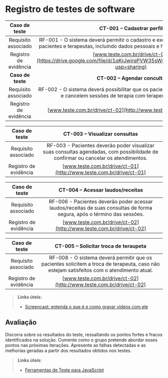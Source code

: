 # Registro de testes de software

<!-- <span style="color:red">Pré-requisitos: <a href="04-Projeto-interface.md"> Projeto de interface</a></span>, <a href="07-Plano-testes-software.md"> Plano de testes de software</a>

Relatório com as evidências dos testes de software realizados no sistema pela equipe, baseado em um plano de testes pré-definido.

Para cada caso de teste definido no <a href="07-Plano-testes-software.md"> Plano de testes de software</a>, realize o registro das evidências dos testes feitos na aplicação pela equipe, que comprovem que o critério de êxito foi alcançado (ou não!). Para isso, utilize uma ferramenta de captura de tela que mostre cada um dos casos de teste definidos. Observação: cada caso de teste deverá possuir um vídeo do tipo _screencast_ para caracterizar uma evidência do referido caso. -->

| **Caso de teste** 	| **CT-001 – Cadastrar perfil** 	|
|:---:	|:---:	|
| Requisito associado | RF-001 - O sistema deverá permitir o cadastro e exclusão de informações de pacientes e terapeutas, incluindo dados pessoais e históricos de atendimento. |
| Registro de evidência | [www.teste.com.br/drive/ct-01](https://drive.google.com/file/d/1qKrJwirqPVW35sW8Bfhvo75h6fb3lEqc/view?usp=sharing)
| **Caso de teste** 	| **CT-002 – Agendar conculta** 	|
| Requisito associado | RF-002 - O sistema deverá possibilitar que os pacientes agendem, visualizem e cancelem sessões de terapia com terapeutas disponíveis. |
| Registro de evidência | [www.teste.com.br/drive/ct-02](http://www.teste.com.br/drive/ct-02) |

| **Caso de teste** 	| **CT-003 – Visualizar consultas** 	|
|:---:	|:---:	|
| Requisito associado | RF-003 - Pacientes deverão poder visualizar suas consultas agendadas, com possibilidade de confirmar ou cancelar os atendimentos. 
| Registro de evidência | [www.teste.com.br/drive/ct-01](http://www.teste.com.br/drive/ct-01) |

| **Caso de teste** 	| **CT-004 – Acessar laudos/receitas** 	|
|:---:	|:---:	|
| Requisito associado | RF-006 - Pacientes deverão poder acessar laudos/receitas de suas consultas de forma segura, após o término das sessões. | 
| Registro de evidência | [www.teste.com.br/drive/ct-02](http://www.teste.com.br/drive/ct-02) |

| **Caso de teste** 	| **CT-005 – Solicitar troca de teraupeta** |
|:---:	|:---:	|
| Requisito associado | RF-008 - O sistema deverá permitir que os pacientes solicitem a troca de terapeuta, caso não estejam satisfeitos com o atendimento atual. |
| Registro de evidência | [www.teste.com.br/drive/ct-02](http://www.teste.com.br/drive/ct-02) |


> **Links úteis**:
> - [Screencast: entenda o que é e como gravar vídeos com ele](https://rockcontent.com/br/blog/screencast/) 

## Avaliação

Discorra sobre os resultados do teste, ressaltando os pontos fortes e fracos identificados na solução. Comente como o grupo pretende abordar esses pontos nas próximas iterações. Apresente as falhas detectadas e as melhorias geradas a partir dos resultados obtidos nos testes.

> **Links úteis**:
> - [Ferramentas de Teste para JavaScript](https://geekflare.com/javascript-unit-testing/)
